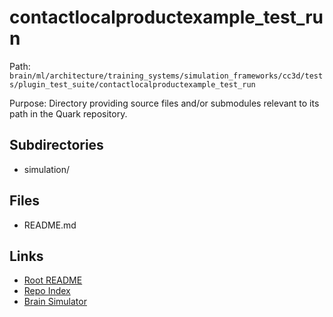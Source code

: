# contactlocalproductexample_test_run

Path: `brain/ml/architecture/training_systems/simulation_frameworks/cc3d/tests/plugin_test_suite/contactlocalproductexample_test_run`

Purpose: Directory providing source files and/or submodules relevant to its path in the Quark repository.

## Subdirectories
- simulation/

## Files
- README.md

## Links
- [Root README](../../../../../../../../README.md)
- [Repo Index](../../../../../../../../repo_index.json)
- [Brain Simulator](../../../../../../../../brain/architecture/brain_simulator.py)
